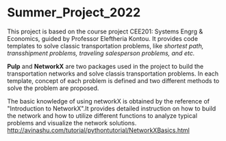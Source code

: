 # Summer_Project_2022
This project is based on the course project CEE201: Systems Engrg &amp; Economics, guided by Professor Eleftheria Kontou. It provides code templates to solve classic transportation problems, like *shortest path, transshipment problems, traveling salesperson problems, and etc.*

**Pulp** and **NetworkX** are two packages used in the project to build the transportation networks and solve classis transportation problems. 
In each template, concept of each problem is defined and two different methods to solve the problem are proposed.

The basic knowledge of using networkX is obtained by the reference of "Introduction to NetworkX".It provides detailed instruction on how to build the network and how to utilize different functions to analyze typical problems and visualize the network solutions. http://avinashu.com/tutorial/pythontutorial/NetworkXBasics.html
